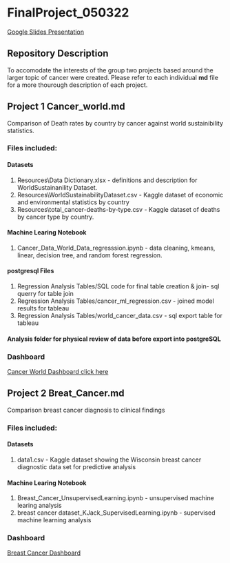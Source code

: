# FinalProject_050322

[Google Slides Presentation](https://docs.google.com/presentation/d/1Zg6Q7NL1bb7me3kOVjszuV7-On3yN0S_eebC5ACGjX8/edit?usp=sharing)

## Repository Description

To accomodate the interests of the group two projects based around the larger topic of cancer were created.  Please refer to each individual **md** file for a more thourough description of each project.

## Project 1 Cancer_world.md

Comparison of Death rates by country by cancer against world sustainibility statistics.  

###  Files included:

#### Datasets
   1.   Resources\Data Dictionary.xlsx - definitions and description for WorldSustainanility Dataset.
   2.   Resources\WorldSustainabilityDataset.csv - Kaggle dataset of economic and environmental statistics by country
   3.   Resources\total_cancer-deaths-by-type.csv - Kaggle dataset of deaths by cancer type by country.

#### Machine Learing Notebook
   1.   Cancer_Data_World_Data_regresssion.ipynb - data cleaning, kmeans, linear, decision tree, and random forest regression.
     
#### postgresql Files
   1.   Regression Analysis Tables/SQL code for final table creation & join- sql querry for table join
   2.   Regression Analysis Tables/cancer_ml_regression.csv - joined model results for tableau
   3.   Regression Analysis Tables/world_cancer_data.csv - sql export table for tableau
     
#### Analysis folder for physical review of data before export into postgreSQL

### Dashboard
   [Cancer World Dashboard click here](https://public.tableau.com/app/profile/josh.shutey/viz/Cancer_eco_data/CancerDeathRatePredictionsBasedonSustainabilityData)

## Project 2 Breat_Cancer.md

Comparison breast cancer diagnosis to clinical findings

###  Files included:

#### Datasets
   1.   data1.csv - Kaggle dataset showing the Wisconsin breast cancer diagnostic data set for predictive analysis

#### Machine Learing Notebook
   1.   Breast_Cancer_UnsupervisedLearning.ipynb - unsupervised machine learing analysis 
   2.   breast cancer dataset_KJack_SupervisedLearning.ipynb - supervised machine learning analysis
     
### Dashboard
[Breast Cancer Dashboard](https://public.tableau.com/shared/Q6KH4MB6R?:display_count=n&:origin=viz_share_link)
     
     
    
